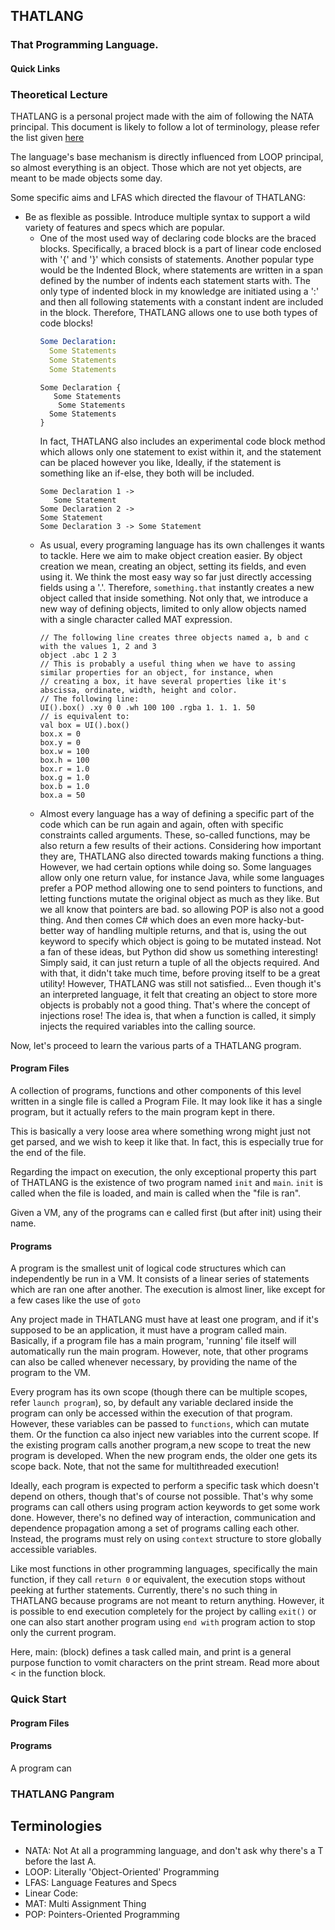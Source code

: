 ## THATLANG

### That Programming Language.

#### Quick Links

### Theoretical Lecture

THATLANG is a personal project made with the aim of following the NATA principal. This document is likely to follow a
lot of terminology, please refer the list given [here](#Terminologies)

The language's base mechanism is directly influenced from LOOP principal, so almost everything is an object. Those which
are not yet objects, are meant to be made objects some day.

Some specific aims and LFAS which directed the flavour of THATLANG:

- Be as flexible as possible. Introduce multiple syntax to support a wild variety of features and specs which are
  popular.
    - One of the most used way of declaring code blocks are the braced blocks. Specifically, a braced block is a part of
      linear code enclosed with
      '{' and '}' which consists of statements. Another popular type would be the Indented Block, where statements are
      written in a span defined by the number of indents each statement starts with. The only type of indented block in
      my knowledge are initiated using a ':' and then all following statements with a constant indent are included in
      the block. Therefore, THATLANG allows one to use both types of code blocks!
      ```yaml
      Some Declaration:
        Some Statements
        Some Statements
        Some Statements
      ```
      ```
      Some Declaration {
         Some Statements
          Some Statements
        Some Statements
      }
      ```
      In fact, THATLANG also includes an experimental code block method which allows only one statement to exist within
      it, and the statement can be placed however you like, Ideally, if the statement is something like an if-else, they
      both will be included.
      ```
      Some Declaration 1 ->
         Some Statement
      Some Declaration 2 ->
      Some Statement
      Some Declaration 3 -> Some Statement
      ```
    - As usual, every programing language has its own challenges it wants to tackle. Here we aim to make object creation
      easier. By object creation we mean, creating an object, setting its fields, and even using it. We think the most
      easy way so far just directly accessing fields using a '.'. Therefore, `something.that` instantly creates a new
      object called that inside something. Not only that, we introduce a new way of defining objects, limited to only
      allow objects named with a single character called MAT expression.
      ```
      // The following line creates three objects named a, b and c with the values 1, 2 and 3
      object .abc 1 2 3
      // This is probably a useful thing when we have to assing similar properties for an object, for instance, when 
      // creating a box, it have several properties like it's abscissa, ordinate, width, height and color.
      // The following line:
      UI().box() .xy 0 0 .wh 100 100 .rgba 1. 1. 1. 50 
      // is equivalent to:
      val box = UI().box()
      box.x = 0
      box.y = 0
      box.w = 100
      box.h = 100
      box.r = 1.0
      box.g = 1.0
      box.b = 1.0
      box.a = 50
      ```
    - Almost every language has a way of defining a specific part of the code which can be run again and again, often
      with specific constraints called arguments. These, so-called functions, may be also return a few results of their
      actions. Considering how important they are, THATLANG also directed towards making functions a thing. However, we
      had certain options while doing so. Some languages allow only one return value, for instance Java, while some
      languages prefer a POP method allowing one to send pointers to functions, and letting functions mutate the
      original object as much as they like. But we all know that pointers are bad. so allowing POP is also not a good
      thing. And then comes C# which does an even more hacky-but-better way of handling multiple returns, and that is,
      using the out keyword to specify which object is going to be mutated instead. Not a fan of these ideas, but Python
      did show us something interesting! Simply said, it can just return a tuple of all the objects required. And with
      that, it didn't take much time, before proving itself to be a great utility! However, THATLANG was still not
      satisfied... Even though it's an interpreted language, it felt that creating an object to store more objects is
      probably not a good thing. That's where the concept of injections rose! The idea is, that when a function is
      called, it simply injects the required variables into the calling source.

Now, let's proceed to learn the various parts of a THATLANG program.

#### Program Files

A collection of programs, functions and other components of this level written in a single file is called a Program
File. It may look like it has a single program, but it actually refers to the main program kept in there.

This is basically a very loose area where something wrong might just not get parsed, and we wish to keep it like that.
In fact, this is especially true for the end of the file.

Regarding the impact on execution, the only exceptional property this part of THATLANG is the existence of two program
named `init` and `main`. `init` is called when the file is loaded, and main is called when the "file is ran".

Given a VM, any of the programs can e called first (but after init) using their name.

#### Programs

A program is the smallest unit of logical code structures which can independently be run in a VM. It consists of a
linear series of statements which are ran one after another. The execution is almost liner, like except for a few cases
like the use of `goto`

Any project made in THATLANG must have at least one program, and if it's supposed to be an application, it must have a
program called main. Basically, if a program file has a main program, 'running' file itself will automatically run the
main program. However, note, that other programs can also be called whenever necessary, by providing the name of the
program to the VM.

Every program has its own scope (though there can be multiple scopes, refer `launch program`), so, by default any
variable declared inside the program can only be accessed within the execution of that program. However, these variables
can be passed to `functions`, which can mutate them. Or the function ca also inject new variables into the current
scope. If the existing program calls another program,a new scope to treat the new program is developed. When the new
program ends, the older one gets its scope back. Note, that not the same for multithreaded execution!

Ideally, each program is expected to perform a specific task which doesn't depend on others, though that's of course not
possible. That's why some programs can call others using program action keywords to get some work done. However, there's
no defined way of interaction, communication and dependence propagation among a set of programs calling each other.
Instead, the programs must rely on using `context` structure to store globally accessible variables.

Like most functions in other programming languages, specifically the main function, if they call `return 0` or
equivalent, the execution stops without peeking at further statements. Currently, there's no such thing in THATLANG
because programs are not meant to return anything. However, it is possible to end execution completely for the project
by calling `exit()` or one can also start another program using `end with` program action to stop only the current
program.

[//]: # (// TODO: Implement sealed and permits, which defines which context is accessible by how many programs, and which program is allowed to be ran by which programs.)

[//]: # (// TODO: Also implement private programs which are accessible only within a file.)

[//]: # (Include a few points about ghost scope, the temporary scope made by a function.)

Here, main: (block) defines a task called main, and print is a general purpose function to vomit characters on the print
stream. Read more about < in the function block.

### Quick Start

#### Program Files

#### Programs

A program can

### THATLANG Pangram

## Terminologies

- NATA: Not At all a programming language, and don't ask why there's a T before the last A.
- LOOP: Literally 'Object-Oriented' Programming
- LFAS: Language Features and Specs
- Linear Code:
- MAT: Multi Assignment Thing
- POP: Pointers-Oriented Programming